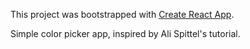 This project was bootstrapped with [Create React App](https://github.com/facebook/create-react-app).

Simple color picker app, inspired by Ali Spittel's tutorial.
